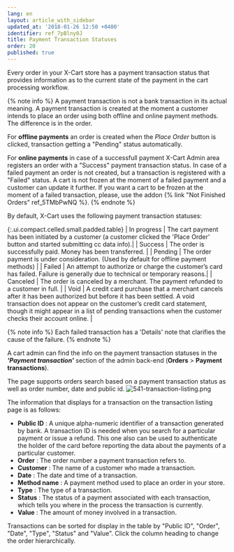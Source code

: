 ```yaml
---
lang: en
layout: article_with_sidebar
updated_at: '2018-01-26 12:50 +0400'
identifier: ref_7pBlny0J
title: Payment Transaction Statuses
order: 20
published: true
---
```

Every order in your X-Cart store has a payment transaction status that provides information as to the current state of the payment in the cart processing workflow. 

{% note info %}
A payment transaction is not a bank transaction in its actual meaning. A payment transaction is created at the moment a customer intends to place an order using both offline and online payment methods. The difference is in the order. 

For **offline payments** an order is created when the _Place Order_ button is clicked, transaction getting a "Pending" status automatically. 

For **online payments** in case of a successfull payment X-Cart Admin area registers an order with a "Success" payment transaction status. In case of a failed payment an order is not created, but a transaction is registered with a "Failed" status. A cart is not frozen at the moment of a failed payment and a customer can update it further. If you want a cart to be frozen at the moment of a failed transaction, please, use the addon {% link "Not Finished Orders" ref_5TMbPwNQ %}.
{% endnote %}

By default, X-Cart uses the following payment transaction statuses:

{:.ui.compact.celled.small.padded.table}
| In progress | The cart payment has been initiated by a customer (a customer clicked the 'Place Order' button and started submitting cc data info).|
| Success | The order is successfully paid. Money has been transferred. |
| Pending | The order payment is under consideration. (Used by default for offline payment methods) |
| Failed | An attempt to authorize or charge the customer’s card has failed. Failure is generally due to technical or temporary reasons.|
| Canceled | The order is canceled by a merchant. The payment refunded to a customer in full. |
| Void | A credit card purchase that a merchant cancels after it has been authorized but before it has been settled. A void transaction does not appear on the customer’s credit card statement, though it might appear in a list of pending transactions when the customer checks their account online. |

{% note info %}
Each failed transaction has a 'Details' note that clarifies the cause of the failure.
{% endnote %}

A cart admin can find the info on the payment transaction statuses in the _**'Payment transaction'**_ section of the admin back-end (**Orders** > **Payment transactions**).

The page supports orders search based on a payment transaction status as well as order number, date and public id.
![541-transaction-listing.png]({{site.baseurl}}/attachments/ref_7pBlny0J/541-transaction-listing.png)

The information that displays for a transaction on the transaction listing page is as follows:

* **Public ID** : A unique alpha-numeric identifier of a transaction generated by bank. A transaction ID is needed when you search for a particular payment or issue a refund. This one also can be used to authenticate the holder of the card before reporting the data about the payments of a particular customer.
* **Order** : The order number a payment transaction refers to.
* **Customer** : The name of a customer who made a transaction.
* **Date** : The date and time of a transaction.
* **Method name** : A payment method used to place an order in your store.
* **Type** : The type of a transaction.
* **Status** : The status of a payment associated with each transaction, which tells you where in the process the transaction is currently. 
* **Value** : The amount of money involved in a transaction. 

Transactions can be sorted for display in the table by "Public ID", "Order", "Date", "Type", "Status" and "Value". Click the column heading to change the order hierarchically.
